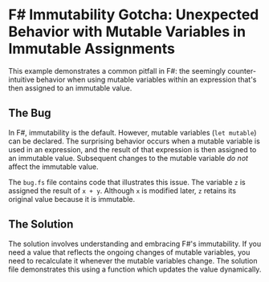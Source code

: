 # F# Immutability Gotcha: Unexpected Behavior with Mutable Variables in Immutable Assignments

This example demonstrates a common pitfall in F#:  the seemingly counter-intuitive behavior when using mutable variables within an expression that's then assigned to an immutable value.

## The Bug

In F#, immutability is the default.  However, mutable variables (`let mutable`) can be declared.  The surprising behavior occurs when a mutable variable is used in an expression, and the result of that expression is then assigned to an immutable value. Subsequent changes to the mutable variable *do not* affect the immutable value.

The `bug.fs` file contains code that illustrates this issue.  The variable `z` is assigned the result of `x + y`. Although `x` is modified later, `z` retains its original value because it is immutable. 

## The Solution

The solution involves understanding and embracing F#'s immutability. If you need a value that reflects the ongoing changes of mutable variables, you need to recalculate it whenever the mutable variables change. The solution file demonstrates this using a function which updates the value dynamically.